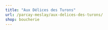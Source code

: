 ```yaml
---
title: "Aux Délices des Turons"
url: /parcay-meslay/aux-delices-des-turons/
shop: boucherie
---
```

